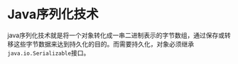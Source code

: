 # Java序列化技术

java序列化技术就是将一个对象转化成一串二进制表示的字节数组，通过保存或转移这些字节数据来达到持久化的目的。而需要持久化，对象必须继承`java.io.Serializable`接口。